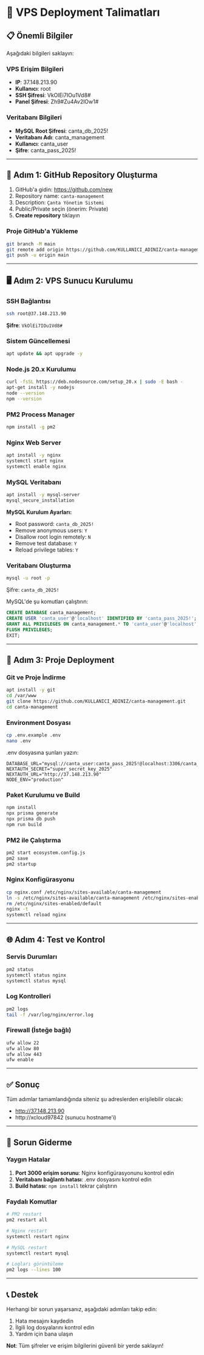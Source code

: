 # 🚀 VPS Deployment Talimatları

## 📋 Önemli Bilgiler
Aşağıdaki bilgileri saklayın:

### VPS Erişim Bilgileri
- **IP**: 37.148.213.90
- **Kullanıcı**: root
- **SSH Şifresi**: VkOlEi7IOu1Vd8#
- **Panel Şifresi**: Zh9#Zu4Av2lOw1#

### Veritabanı Bilgileri
- **MySQL Root Şifresi**: canta_db_2025!
- **Veritabanı Adı**: canta_management
- **Kullanıcı**: canta_user
- **Şifre**: canta_pass_2025!

---

## 🔄 Adım 1: GitHub Repository Oluşturma

1. GitHub'a gidin: https://github.com/new
2. Repository name: `canta-management`
3. Description: `Çanta Yönetim Sistemi`
4. Public/Private seçin (önerim: Private)
5. **Create repository** tıklayın

### Proje GitHub'a Yükleme
```bash
git branch -M main
git remote add origin https://github.com/KULLANICI_ADINIZ/canta-management.git
git push -u origin main
```

---

## 🖥️ Adım 2: VPS Sunucu Kurulumu

### SSH Bağlantısı
```bash
ssh root@37.148.213.90
```
**Şifre**: `VkOlEi7IOu1Vd8#`

### Sistem Güncellemesi
```bash
apt update && apt upgrade -y
```

### Node.js 20.x Kurulumu
```bash
curl -fsSL https://deb.nodesource.com/setup_20.x | sudo -E bash -
apt-get install -y nodejs
node --version
npm --version
```

### PM2 Process Manager
```bash
npm install -g pm2
```

### Nginx Web Server
```bash
apt install -y nginx
systemctl start nginx
systemctl enable nginx
```

### MySQL Veritabanı
```bash
apt install -y mysql-server
mysql_secure_installation
```

**MySQL Kurulum Ayarları:**
- Root password: `canta_db_2025!`
- Remove anonymous users: `Y`
- Disallow root login remotely: `N`
- Remove test database: `Y`
- Reload privilege tables: `Y`

### Veritabanı Oluşturma
```bash
mysql -u root -p
```
Şifre: `canta_db_2025!`

MySQL'de şu komutları çalıştırın:
```sql
CREATE DATABASE canta_management;
CREATE USER 'canta_user'@'localhost' IDENTIFIED BY 'canta_pass_2025!';
GRANT ALL PRIVILEGES ON canta_management.* TO 'canta_user'@'localhost';
FLUSH PRIVILEGES;
EXIT;
```

---

## 📂 Adım 3: Proje Deployment

### Git ve Proje İndirme
```bash
apt install -y git
cd /var/www
git clone https://github.com/KULLANICI_ADINIZ/canta-management.git
cd canta-management
```

### Environment Dosyası
```bash
cp .env.example .env
nano .env
```

.env dosyasına şunları yazın:
```
DATABASE_URL="mysql://canta_user:canta_pass_2025!@localhost:3306/canta_management"
NEXTAUTH_SECRET="super_secret_key_2025"
NEXTAUTH_URL="http://37.148.213.90"
NODE_ENV="production"
```

### Paket Kurulumu ve Build
```bash
npm install
npx prisma generate
npx prisma db push
npm run build
```

### PM2 ile Çalıştırma
```bash
pm2 start ecosystem.config.js
pm2 save
pm2 startup
```

### Nginx Konfigürasyonu
```bash
cp nginx.conf /etc/nginx/sites-available/canta-management
ln -s /etc/nginx/sites-available/canta-management /etc/nginx/sites-enabled/
rm /etc/nginx/sites-enabled/default
nginx -t
systemctl reload nginx
```

---

## 🌐 Adım 4: Test ve Kontrol

### Servis Durumları
```bash
pm2 status
systemctl status nginx
systemctl status mysql
```

### Log Kontrolleri
```bash
pm2 logs
tail -f /var/log/nginx/error.log
```

### Firewall (İsteğe bağlı)
```bash
ufw allow 22
ufw allow 80
ufw allow 443
ufw enable
```

---

## ✅ Sonuç
Tüm adımlar tamamlandığında siteniz şu adreslerden erişilebilir olacak:
- http://37.148.213.90
- http://xcloud97842 (sunucu hostname'i)

---

## 🔧 Sorun Giderme

### Yaygın Hatalar
1. **Port 3000 erişim sorunu**: Nginx konfigürasyonunu kontrol edin
2. **Veritabanı bağlantı hatası**: .env dosyasını kontrol edin
3. **Build hatası**: `npm install` tekrar çalıştırın

### Faydalı Komutlar
```bash
# PM2 restart
pm2 restart all

# Nginx restart
systemctl restart nginx

# MySQL restart
systemctl restart mysql

# Logları görüntüleme
pm2 logs --lines 100
```

---

## 📞 Destek
Herhangi bir sorun yaşarsanız, aşağıdaki adımları takip edin:
1. Hata mesajını kaydedin
2. İlgili log dosyalarını kontrol edin
3. Yardım için bana ulaşın

**Not**: Tüm şifreler ve erişim bilgilerini güvenli bir yerde saklayın!
